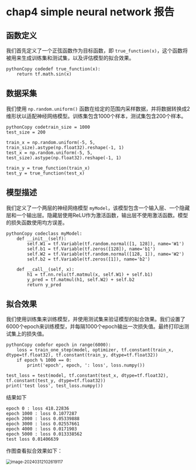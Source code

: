 # chap4 simple neural network 报告

## **函数定义**

我们首先定义了一个正弦函数作为目标函数，即 `true_function(x)`，这个函数将被用来生成训练集和测试集，以及评估模型的拟合效果。

```
pythonCopy codedef true_function(x):
    return tf.math.sin(x)
```

## **数据采集**

我们使用 `np.random.uniform()` 函数在给定的范围内采样数据，并将数据转换成2维形状以适配神经网络模型。训练集包含1000个样本，测试集包含200个样本。

```
pythonCopy codetrain_size = 1000
test_size = 200

train_x = np.random.uniform(-5, 5, train_size).astype(np.float32).reshape(-1, 1)
test_x = np.random.uniform(-5, 5, test_size).astype(np.float32).reshape(-1, 1)

train_y = true_function(train_x)
test_y = true_function(test_x)
```

## **模型描述**

我们定义了一个两层的神经网络模型 `myModel`，该模型包含一个输入层、一个隐藏层和一个输出层。隐藏层使用ReLU作为激活函数，输出层不使用激活函数。模型的损失函数使用均方误差。

```
pythonCopy codeclass myModel:
    def __init__(self):
        self.W1 = tf.Variable(tf.random.normal([1, 128]), name='W1')
        self.b1 = tf.Variable(tf.zeros([128]), name='b1')
        self.W2 = tf.Variable(tf.random.normal([128, 1]), name='W2')
        self.b2 = tf.Variable(tf.zeros([1]), name='b2')
        
    def __call__(self, x):
        h1 = tf.nn.relu(tf.matmul(x, self.W1) + self.b1)
        y_pred = tf.matmul(h1, self.W2) + self.b2
        return y_pred
```

## **拟合效果**

我们使用训练集来训练模型，并使用测试集来验证模型的拟合效果。我们设置了6000个epoch来训练模型，并每隔1000个epoch输出一次损失值。最终打印出测试集上的损失值。

```
pythonCopy codefor epoch in range(6000):
    loss = train_one_step(model, optimizer, tf.constant(train_x, dtype=tf.float32), tf.constant(train_y, dtype=tf.float32))
    if epoch % 1000 == 0:
        print('epoch', epoch, ': loss', loss.numpy())

test_loss = test(model, tf.constant(test_x, dtype=tf.float32), tf.constant(test_y, dtype=tf.float32))
print('test loss', test_loss.numpy())
```

结果如下

```
epoch 0 : loss 418.22836
epoch 1000 : loss 0.1077287
epoch 2000 : loss 0.05339888
epoch 3000 : loss 0.02557661
epoch 4000 : loss 0.0171903
epoch 5000 : loss 0.013338562
test loss 0.01406639
```

作图查看拟合效果如下：

<img src="C:\Users\17767\AppData\Roaming\Typora\typora-user-images\image-20240312102619117.png" alt="image-20240312102619117" style="zoom:80%;" />
